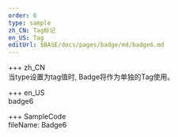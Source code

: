 ```yaml
---   
order: 6 
type: sample  
zh_CN: Tag标记
en_US: Tag
editUrl: $BASE/docs/pages/badge/md/badge6.md
---      
```


+++ zh_CN   
当type设置为tag值时, Badge将作为单独的Tag使用。


+++ en_US   
badge6

+++ SampleCode  
fileName: Badge6
